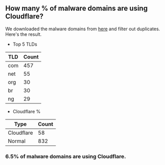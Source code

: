## How many % of malware domains are using Cloudflare?


We downloaded the malware domains from [here](https://urlhaus.abuse.ch) and filter out duplicates.
Here's the result.


[//]: # (start replacement)


- Top 5 TLDs

| TLD | Count |
| --- | --- |
| com | 457 |
| net | 55 |
| org | 30 |
| br | 30 |
| ng | 29 |


- Cloudflare %

| Type | Count |
| --- | --- |
| Cloudflare | 58 |
| Normal | 832 |


### 6.5% of malware domains are using Cloudflare.